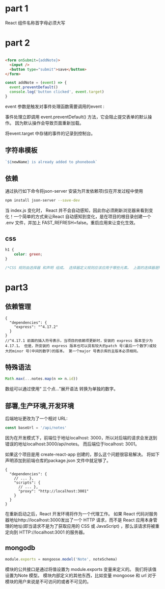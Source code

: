 # part 1

React 组件名称首字母必须大写

# part 2

```html

<form onSubmit={addNote}>
  <input />
  <button type="submit">save</button>
</form> 
```

```javascript
const addNote = (event) => {
  event.preventDefault()
  console.log('button clicked', event.target)
}
```

event 参数是触发对事件处理函数需要调用的event :

事件处理立即调用 event.preventDefault() 方法，它会阻止提交表单的默认操作。 因为默认操作会导致页面重新加载。

将event.target 中存储的事件的记录到控制台。

## 字符串模板

```javascript
`${newName} is already added to phonebook`
```

## 依赖

通过执行如下命令将json-server 安装为开发依赖项(仅在开发过程中使用

```bash
npm install json-server --save-dev
```

当 index.js 变化时， React 并不会自动感知，因此你必须刷新浏览器来看到变化！一个简单的方式来让React 自动感知到变化，是在项目的根目录创建一个 .env 文件，并加上
FAST_REFRESH=false。重启应用来让变化生效。

## css

```css
h1 {
    color: green;
}

/*CSS 规则由选择器 和声明 组成。 选择器定义规则应该应用于哪些元素。 上面的选择器是h1，它将匹配我们应用中的所有h1 头标记。声明将 color 属性设置为值green。*/
```

# part3

## 依赖管理

```json5
{
  "dependencies": {
    "express": "^4.17.2"
  }
}
//^4.17.1 前面的插入符号表示，当项目的依赖项更新时，安装的 express 版本至少为 4.17.1。 但是，所安装的 express 版本也可以具有较大的patch 号(最后一个数字)或较大的minor 号(中间的数字)的版本。 第一个major 号表示库的主版本必须相同。
```

## 特殊语法

```javascript
Math.max(...notes.map(n => n.id))
```

数组可以通过使用“ 三个点...”展开语法 转换为单独的数字。

## 部署,生产环境,开发环境

后端地址更改为了一个相对 URL:

```javascript
const baseUrl = '/api/notes'
```

因为在开发模式下，前端位于地址localhost: 3000，所以对后端的请求会发送到错误的地址localhost:3000/api/notes。 而后端位于localhost: 3001。

如果这个项目是用 create-react-app 创建的，那么这个问题很容易解决。 将如下声明添加到前端仓库的package.json 文件中就足够了。

```json5
{
  "dependencies": {
    // ... },
    "scripts": {
      // ... },
      "proxy": "http://localhost:3001"
    }
  }
}
```

在重新启动之后，React 开发环境将作为一个代理工作。 如果 React 代码对服务器地址http://localhost:3000发出了一个 HTTP 请求，而不是 React
应用本身管理的地址(即当请求不是为了获取应用的 CSS 或 JavaScript) ，那么该请求将被重定向到 HTTP://localhost:3001 的服务器。

## mongodb

```javascript
module.exports = mongoose.model('Note', noteSchema)
```

模块的公共接口是通过将值设置为 module.exports 变量来定义的。 我们将该值设置为Note 模型。 模块内部定义的其他东西，比如变量 mongoose 和 url
对于模块的用户来说是不可访问的或者不可见的。